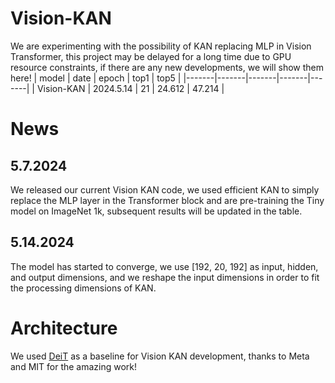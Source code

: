 # Vision-KAN
We are experimenting with the possibility of KAN replacing MLP in Vision Transformer, this project may be delayed for a long time due to GPU resource constraints, if there are any new developments, we will show them here!
| model | date | epoch | top1 | top5 | 
|-------|-------|-------|-------|-------|
| Vision-KAN | 2024.5.14 | 21 | 24.612 | 47.214 |

# News
## 5.7.2024
We released our current Vision KAN code, we used efficient KAN to simply replace the MLP layer in the Transformer block and are pre-training the Tiny model on ImageNet 1k, subsequent results will be updated in the table.
## 5.14.2024
The model has started to converge, we use [192, 20, 192] as input, hidden, and output dimensions, and we reshape the input dimensions in order to fit the processing dimensions of KAN.
# Architecture
We used [DeiT](https://github.com/facebookresearch/deit) as a baseline for Vision KAN development, thanks to Meta and MIT for the amazing work!
